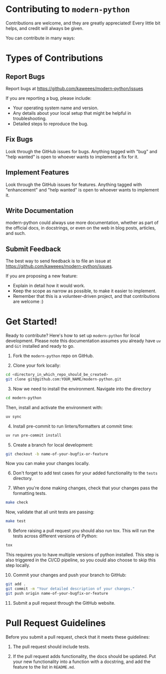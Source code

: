 # Contributing to `modern-python`

Contributions are welcome, and they are greatly appreciated!
Every little bit helps, and credit will always be given.

You can contribute in many ways:

# Types of Contributions

## Report Bugs

Report bugs at https://github.com/kaweees/modern-python/issues

If you are reporting a bug, please include:

-  Your operating system name and version.
-  Any details about your local setup that might be helpful in troubleshooting.
-  Detailed steps to reproduce the bug.

## Fix Bugs

Look through the GitHub issues for bugs.
Anything tagged with "bug" and "help wanted" is open to whoever wants to implement a fix for it.

## Implement Features

Look through the GitHub issues for features.
Anything tagged with "enhancement" and "help wanted" is open to whoever wants to implement it.

## Write Documentation

modern-python could always use more documentation, whether as part of the official docs, in docstrings, or even on the web in blog posts, articles, and such.

## Submit Feedback

The best way to send feedback is to file an issue at https://github.com/kaweees/modern-python/issues.

If you are proposing a new feature:

-  Explain in detail how it would work.
-  Keep the scope as narrow as possible, to make it easier to implement.
-  Remember that this is a volunteer-driven project, and that contributions
   are welcome :)

# Get Started!

Ready to contribute? Here's how to set up `modern-python` for local development.
Please note this documentation assumes you already have `uv` and `Git` installed and ready to go.

1. Fork the `modern-python` repo on GitHub.

2. Clone your fork locally:

```bash
cd <directory_in_which_repo_should_be_created>
git clone git@github.com:YOUR_NAME/modern-python.git
```

3. Now we need to install the environment. Navigate into the directory

```bash
cd modern-python
```

Then, install and activate the environment with:

```bash
uv sync
```

4. Install pre-commit to run linters/formatters at commit time:

```bash
uv run pre-commit install
```

5. Create a branch for local development:

```bash
git checkout -b name-of-your-bugfix-or-feature
```

Now you can make your changes locally.

6. Don't forget to add test cases for your added functionality to the `tests` directory.

7. When you're done making changes, check that your changes pass the formatting tests.

```bash
make check
```

Now, validate that all unit tests are passing:

```bash
make test
```

9. Before raising a pull request you should also run tox.
   This will run the tests across different versions of Python:

```bash
tox
```

This requires you to have multiple versions of python installed.
This step is also triggered in the CI/CD pipeline, so you could also choose to skip this step locally.

10. Commit your changes and push your branch to GitHub:

```bash
git add .
git commit -m "Your detailed description of your changes."
git push origin name-of-your-bugfix-or-feature
```

11. Submit a pull request through the GitHub website.

# Pull Request Guidelines

Before you submit a pull request, check that it meets these guidelines:

1. The pull request should include tests.

2. If the pull request adds functionality, the docs should be updated.
   Put your new functionality into a function with a docstring, and add the feature to the list in `README.md`.
